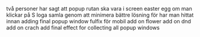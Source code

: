 två personer har sagt att popup rutan ska vara i screen
easter egg om man klickar på S loga
samla genom att minimera 
bättre lösning för har man hittat innan 
adding final popup window 
fulfix för mobil
add on flower
add on dnd
add on crach
add final effect for collecting all popup windows
